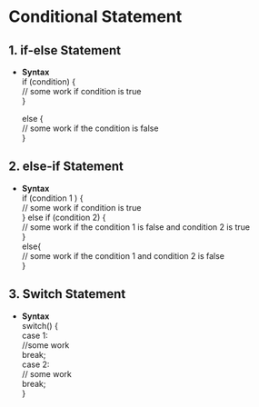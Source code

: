 # Conditional Statement

## 1. if-else Statement
- **Syntax**    
  if (condition) {    
      // some work if condition is true    
  }    
    
  else {  
      // some work if the condition is false  
  }  

## 2. else-if Statement  
  - **Syntax**        
  if (condition 1 ) {      
              // some work if condition is true  
  }
  else if (condition 2) {    
     // some work if the condition 1 is false and condition 2 is true    
  }  
  else{    
    // some work if the condition 1 and condition 2 is false  
  }    

## 3. Switch Statement    
- **Syntax**    
    switch() {    
          case 1:    
              //some work    
              break;    
          case 2:    
              // some work    
              break;    
    }    
     
